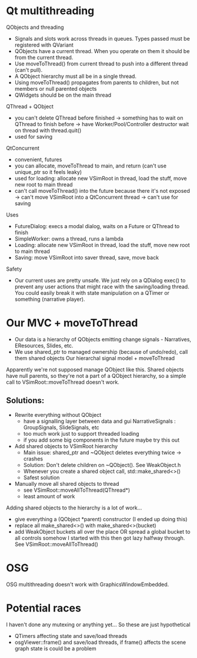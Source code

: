 
# Qt multithreading

QObjects and threading

- Signals and slots work across threads in queues. Types passed must be registered with QVariant
- QObjects have a current thread. When you operate on them it should be from the current thread.
- Use moveToThread() from current thread to push into a different thread (can't pull).
- A QObject hierarchy must all be in a single thread.
- Using moveToThread() propagates from parents to children, but not members or null parented objects
- QWidgets should be on the main thread

QThread + QObject

- you can't delete QThread before finished -> something has to wait on QThread to finish before -> have Worker/Pool/Controller destructor wait on thread with thread.quit()
- used for saving

QtConcurrent

- convenient, futures
- you can allocate, moveToThread to main, and return (can't use unique_ptr so it feels leaky)
- used for loading: allocate new VSimRoot in thread, load the stuff, move new root to main thread
- can't call moveToThread() into the future because there it's not exposed -> can't move VSimRoot into a QtConcurrent thread -> can't use for saving

Uses

- FutureDialog: execs a modal dialog, waits on a Future or QThread to finish
- SimpleWorker: owns a thread, runs a lambda
- Loading: allocate new VSimRoot in thread, load the stuff, move new root to main thread
- Saving: move VSimRoot into saver thread, save, move back

Safety

- Our current uses are pretty unsafe. We just rely on a QDialog exec() to prevent any user actions that might race with the saving/loading thread. You could easily break it with state manipulation on a QTimer or something (narrative player).

# Our MVC + moveToThread

- Our data is a hierarchy of QObjects emitting change signals - Narratives, EResources, Slides, etc.
- We use shared_ptr to managed ownership (because of undo/redo), call them shared objects
Our hierarchal signal model + moveToThread

Apparently we're not supposed manage QObject like this. Shared objects have null parents, so they're not a part of a QObject hierarchy, so a simple call to VSimRoot::moveToThread doesn't work.

## Solutions:

- Rewrite everything without QObject
    - have a signalling layer between data and gui NarrativeSignals : GroupSignals, SlideSignals, etc
    - too much work just to support threaded loading
    - if you add some big components in the future maybe try this out
- Add shared objects to VSimRoot hierarchy
    - Main issue: shared_ptr and ~QObject deletes everything twice -> crashes
    - Solution: Don't delete children on ~QObject(). See WeakObject.h
    - Whenever you create a shared object call, std::make_shared<>()
    - Safest solution
- Manually move all shared objects to thread
    - see VSimRoot::moveAllToThread(QThread*)
    - least amount of work

Adding shared objects to the hierarchy is a lot of work...
- give everything a (QObject *parent) constructor (I ended up doing this)
- replace all make_shared<>() with make_shared<>(bucket)
- add WeakObject buckets all over the place OR spread a global bucket to all controls somehow
I started with this then got lazy halfway through. See VSimRoot::moveAllToThread()

# OSG

OSG multithreading doesn't work with GraphicsWindowEmbedded.

# Potential races

I haven't done any mutexing or anything yet... So these are just hypothetical

- QTimers affecting state and save/load threads
- osgViewer::frame() and save/load threads, if frame() affects the scene graph state is could be a problem
